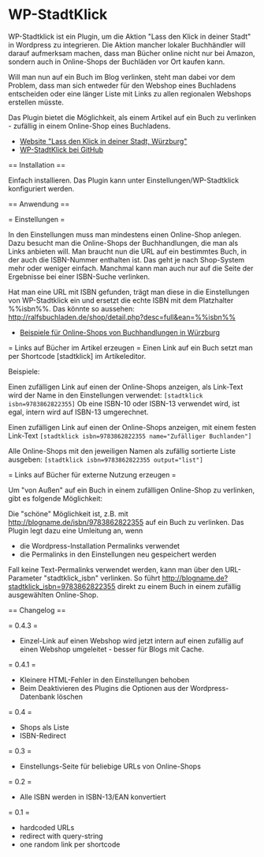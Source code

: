 WP-StadtKlick
=============

WP-Stadtklick ist ein Plugin, um die Aktion "Lass den Klick in deiner Stadt" in Wordpress zu integrieren. Die Aktion mancher lokaler Buchhändler will darauf aufmerksam machen, dass man Bücher online nicht nur bei Amazon, sondern auch in Online-Shops der Buchläden vor Ort kaufen kann.

Will man nun auf ein Buch im Blog verlinken, steht man dabei vor dem Problem, dass man sich entweder für den Webshop eines Buchladens entscheiden oder eine länger Liste mit Links zu allen regionalen Webshops erstellen müsste. 

Das Plugin bietet die Möglichkeit, als einem Artikel auf ein Buch zu verlinken - zufällig in einem Online-Shop eines Buchladens.

* [Website "Lass den Klick in deiner Stadt, Würzburg"](http://buylocal-wuerzburg.de/)
* [WP-StadtKlick bei GitHub](https://github.com/rthees/wp-stadtklick)

== Installation ==

Einfach installieren. Das Plugin kann unter Einstellungen/WP-Stadtklick konfiguriert werden.

== Anwendung ==

= Einstellungen =

In den Einstellungen muss man mindestens einen Online-Shop anlegen. Dazu besucht man die Online-Shops der Buchhandlungen, die man als Links anbieten will. Man braucht nun die URL auf ein bestimmtes Buch, in der auch die ISBN-Nummer enthalten ist. Das geht je nach Shop-System mehr oder weniger einfach.
Manchmal kann man auch nur auf die Seite der Ergebnisse bei einer ISBN-Suche verlinken. 

Hat man eine URL mit ISBN gefunden, trägt man diese in die Einstellungen von WP-Stadtklick ein und ersetzt die echte ISBN mit dem Platzhalter %%isbn%%.
Das könnte so aussehen: http://ralfsbuchladen.de/shop/detail.php?desc=full&ean=%%isbn%%

* [Beispiele für Online-Shops von Buchhandlungen in Würzburg](https://gist.github.com/rthees/6257484)

= Links auf Bücher im Artikel erzeugen =
Einen Link auf ein Buch setzt man per Shortcode [stadtklick] im Artikeleditor.

Beispiele:

Einen zufälligen Link auf einen der Online-Shops anzeigen, als Link-Text wird der Name in den Einstellungen verwendet:
`[stadtklick isbn=9783862822355]`
Ob eine ISBN-10 oder ISBN-13 verwendet wird, ist egal, intern wird auf ISBN-13 umgerechnet.

Einen zufälligen Link auf einen der Online-Shops anzeigen, mit einem festen Link-Text
`[stadtklick isbn=9783862822355 name="Zufälliger Buchlanden"]`

Alle Online-Shops mit den jeweiligen Namen als zufällig sortierte Liste ausgeben:
`[stadtklick isbn=9783862822355 output="list"]`


= Links auf Bücher für externe Nutzung erzeugen =

Um "von Außen" auf ein Buch in einem zufälligen Online-Shop zu verlinken, gibt es folgende Möglichkeit:

Die "schöne" Möglichkeit ist, z.B. mit http://blogname.de/isbn/9783862822355 auf ein Buch zu verlinken.
Das Plugin legt dazu eine Umleitung an, wenn

* die Wordpress-Installation Permalinks verwendet
* die Permalinks in den Einstellungen neu gespeichert werden

Fall keine Text-Permalinks verwendet werden, kann man über den URL-Parameter "stadtklick_isbn" verlinken. So führt http://blogname.de?stadtklick_isbn=9783862822355 direkt zu einem Buch in einem zufällig ausgewählten Online-Shop.

== Changelog ==

= 0.4.3 =
+ Einzel-Link auf einen Webshop wird jetzt intern auf einen zufällig auf einen Webshop umgeleitet - besser für Blogs mit Cache.

= 0.4.1 =
+ Kleinere HTML-Fehler in den Einstellungen behoben
+ Beim Deaktivieren des Plugins die Optionen aus der Wordpress-Datenbank löschen

= 0.4 =
+ Shops als Liste
+ ISBN-Redirect

= 0.3 =
+ Einstellungs-Seite für beliebige URLs von Online-Shops

= 0.2 =

+ Alle ISBN werden in ISBN-13/EAN konvertiert

= 0.1 =

* hardcoded URLs
* redirect with query-string
* one random link per shortcode